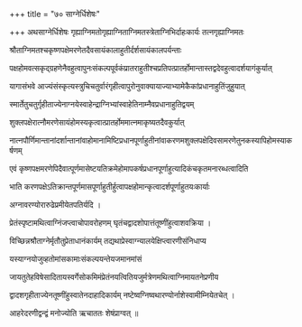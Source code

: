 +++
title = "७० साग्नेर्धिशेषः"

+++
अथसाग्नेर्धिशेषः गृह्याग्निमतोगृह्याग्निताग्निमतस्त्रेताग्निभिर्दाहःकार्यः तत्नगृह्याग्निमतः

श्रौताग्निमतश्चकृष्णपक्षेमरणेतदैवसायंकालाहुतीर्दर्शसायंकालपर्यन्ताः

पक्षहोमवत्सकृद्ग्रहणेनैवहुत्वापुनःसंकल्पपूर्वकंप्रातराहुतीश्चप्रतिपत्प्रातर्होमान्तास्तद्वदेवहुत्वादर्शयागंकुर्यात्

यागासंभवे आज्यंसंस्कृत्यस्त्रुचिचतुर्वारंगृहीत्वापुरोनुवाक्यायाज्याभ्यामेकैकांप्रधानाहुतिंजुहुयात्

स्मार्तेतुचतुर्गृहीताज्येनाग्नयेस्वाहेन्द्राग्निभ्यांस्वाहेतिनाम्नैवप्रधानाहुतिद्वयम्

शुक्लपक्षेरात्नौमरणेसायंहोमस्यकृत्वात्प्रातर्होममात्नमाकृष्यतदैवकुर्यात्

नात्नपौर्णिमान्तानांदर्शान्तानांवाहोमानामिष्टिप्रधानपूर्णाहुतीनांवाकरणमशुक्लपक्षेदिवसामरणेतुनकस्यापिहोमस्याकर्षणम्

एवं कृष्णपक्षमरणेपिदैवात्पूर्णमासेष्टयतिक्रमेहोमापकर्षप्रधानपूर्णाहुत्यादिकंचकृतमनारब्धत्वादिति

भाति करणपक्षेऽतिक्रान्तपूर्णमासपूर्णाहुतीर्हुत्वापक्षहोमान्कृत्वादर्शपूर्णाहुतयःकार्याः

अग्नावरण्योरारुढेप्रमीयेतपतिर्यदि ।

प्रेतंस्पृष्टामथित्वाग्निंजप्त्वाचोपावरोहणम् घृतंचद्वादशोपात्तंतूष्णींहुत्वाशवक्रिया ।

विच्छिन्नश्रौताग्नेर्मृतौतुप्रेताधानंकार्यम् तद्यथाप्रेस्वाग्न्यालयेक्षिप्त्वारणीसंनिधाप्य

यस्याग्नयोजुव्हतोमांसकामाःसंकल्पयन्तेयजमानमांसं

जायतुतेहविषेसादितायस्वर्गेसोकमिमंप्रेतंनयत्वितियजुर्मत्रेणमथित्वाग्निमायतनेप्रणीय

द्वादशगृहीताज्येनतूष्णींहुस्वातेनदाहादिकार्यम् नष्टेष्वग्निष्वथारण्योर्नाशेस्वामीम्नियेतचेत् ।

आहरेदरणीद्वन्द्वं मनोज्योति ऋचाततः शेषंप्राग्वत् ॥
